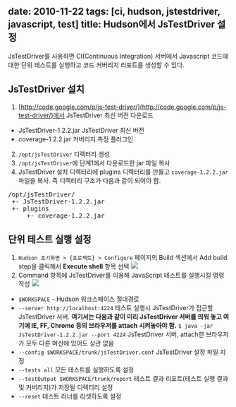date: 2010-11-22
tags: [ci, hudson, jstestdriver, javascript, test]
title: Hudson에서 JsTestDriver 설정
---
JsTestDriver를 사용하면 CI(Continuous Integration) 서버에서 Javascript 코드에 대한 단위 테스트를 실행하고 코드 커버리지 리포트를 생성할 수 있다.
<!--more-->

## JsTestDriver 설치
1. [http://code.google.com/p/js-test-driver/](http://code.google.com/p/js-test-driver/)에서 JsTestDriver 최신 버전 다운로드
  * JsTestDriver-1.2.2.jar JsTestDriver 최신 버전
  * coverage-1.2.2.jar 커버리지 측정 플러그인
2. `/opt/jsTestDriver` 디렉터리 생성
3. `/opt/jsTestDriver`에 단계1에서 다운로드한 jar 파일 복사
4. JsTestDriver 설치 디렉터리에 plugins 디렉터리를 만들고 `coverage-1.2.2.jar` 파일을 복사. 즉 디렉터리 구조가 다음과 같이 되어야 함.
<pre class="console">
/opt/jsTestDriver/
 +- JsTestDriver-1.2.2.jar
 +- plugins
     +- coverage-1.2.2.jar
</pre>

## 단위 테스트 실행 설정
1. `Hudson 초기화면 > {프로젝트} > Configure` 페이지의 Build 섹션에서 Add build step을 클릭해서 **Execute shell** 항목 선택
![](2010-11-22-1.png)
2. Command 항목에 JsTestDriver를 이용해 JavaScript 테스트를 실행시킬 명령 작성
![](2010-11-22-2.png)
  * `$WORKSPACE` - Hudson 워크스페이스 절대경로
  * `--server http://localhost:4224` 테스트 실행시 JsTestDriver가 접근할 JsTestDriver 서버. **여기서는 다음과 같이 미리 JsTestDriver 서버를 띄워 놓고 여기에 IE, FF, Chrome 등의 브라우저를 attach 시켜놓아야 함.**
    `$ java -jar JsTestDriver-1.2.2.jar --port 4224` JsTestDriver 서버, attach한 브라우저가 모두 다른 머신에 있어도 상관 없음
  * `--config $WORKSPACE/trunk/jsTestDriver.conf` JsTestDriver 설정 파일 지정
  * `--tests all` 모든 테스트를 실행하도록 설정
  * `--testOutput $WORKSPACE/trunk/report` 테스트 결과 리포트(테스트 실행 결과 및 커버리지)가 저장될 디렉터리 설정
  * `--reset` 테스트 러너를 리셋하도록 설정
